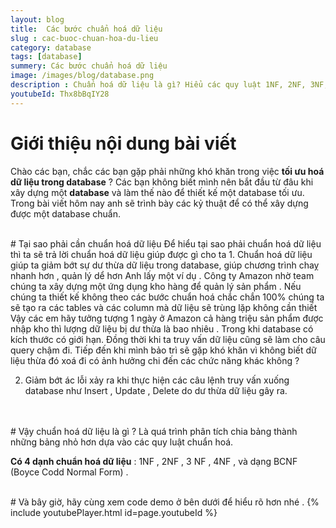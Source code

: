 ```yaml
---
layout: blog
title:  Các bước chuẩn hoá dữ liệu
slug : cac-buoc-chuan-hoa-du-lieu
category: database
tags: [database]
summery: Các bước chuẩn hoá dữ liệu    
image: /images/blog/database.png
description : Chuẩn hoá dữ liệu là gì? Hiểu các quy luật 1NF, 2NF, 3NF, 4NF và BCNF. Hướng dẫn cách xây dựng một database chuẩn hoá dữ liệu, tìm hiểu các kỷ thuật chuẩn hoá database.
youtubeId: Thx8bBqIY28
---
```


# **Giới thiệu nội dung bài viết**

Chào các bạn, chắc các bạn gặp phải những khó khăn trong việc <b>tối ưu hoá dữ liệu trong database</b> ? Các bạn không biết mình nên
bắt đầu từ đâu khi xây dựng một <b>database</b> và làm thế nào để thiết kế một database tối ưu. Trong bài viết hôm nay anh sẽ trình bày
các kỷ thuật để có thể xây dựng được một database chuẩn.

<br>
# Tại sao phải cần chuẩn hoá dữ liệu
Để hiểu tại sao phải chuẩn hoá dữ liệu thì ta sẽ trả lời chuẩn hoá dữ liệu giúp được gì cho ta
1. Chuẩn hoá dữ liệu giúp ta giảm bớt sự dư thừa dữ liệu trong database, giúp chương trình chaỵ nhanh hơn , quản lý dể hơn
Anh lấy một ví dụ . Công ty Amazon nhờ team chúng ta xây dựng một ứng dụng kho hàng để quản lý sản phẩm . Nếu chúng ta
thiết kế không theo các bước chuẩn hoá chắc chắn 100% chúng ta sẽ tạo ra các tables và các column mà dữ liệu sẽ trùng lặp không cần thiết
Vậy các em hãy tưởng tượng 1 ngày ở Amazon cả hàng triệu sản phẩm được nhập kho thì lượng dữ liệu bị dư thừa là bao nhiêu .
Trong khi database có kích thước có giới hạn. Đồng thời khi ta truy vấn dữ liệu cũng sẽ làm cho câu query chậm đi. Tiếp đến khi mình bảo trì
sẽ gặp khó khăn vì không biết dữ liệu thừa đó xoá đi có ảnh hưởng chi đến các chức năng khác không ?

2. Giảm bớt ác lỗi xảy ra khi thực hiện các câu lệnh truy vấn xuống database như Insert , Update , Delete do dư
thừa dữ liệu gây ra.
<br>

<br>
# Vậy chuẩn hoá dữ liệu là gì ?
Là quá trình phân tích chia bảng thành những bảng nhỏ hơn dựa vào các quy luật chuẩn hoá.

<b>Có 4 dạnh  chuẩn hoá dữ liệu</b>  : 1NF , 2NF , 3 NF , 4NF , và dạng BCNF (Boyce Codd Normal Form) .

<br>
# Và bây giờ, hãy cùng xem code demo ở bên dưới để hiểu rõ hơn nhé .
{% include youtubePlayer.html id=page.youtubeId %}

